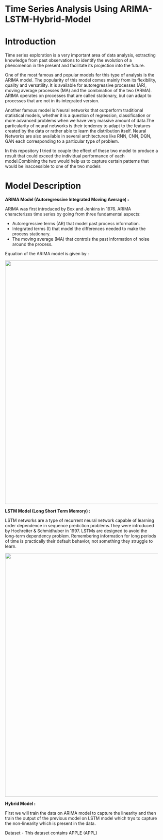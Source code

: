 # Time Series Analysis Using ARIMA-LSTM-Hybrid-Model

# Introduction

Time series exploration is a very important area of data analysis, extracting knowledge from past observations to identify the evolution of a phenomenon in the present and facilitate its projection into the future.

One of the most famous and popular models for this type of analysis is the ARIMA model. The popularity of this model comes mainly from its flexibility, quality and versatility. It is available for autoregressive processes (AR), moving average processes (MA) and the combination of the two (ARMA). ARIMA operates on processes that are called stationary, but can adapt to processes that are not in its integrated version.

Another famous model is Neural networks that outperform traditional statistical models, whether it is a question of regression, classification or more advanced problems when we have very massive amount of data.The particularity of neural networks is their tendency to adapt to the features created by the data or rather able to learn the distribution itself. Neural Networks are also available in several architectures like RNN, CNN, DQN, GAN each corresponding to a particular type of problem.

In this repository I tried to couple the effect of these two model to produce a result that could exceed the individual performance of each model.Combining the two would help us to capture certain patterns that would be inaccessible to one of the two models 

# Model Description

**ARIMA Model (Autoregressive Integrated Moving Average) :**

  ARIMA was first introduced by Box and Jenkins in 1976. ARIMA characterizes time series by going from three fundamental aspects:
  - Autoregressive terms (AR) that model past process information.
  - Integrated terms (I) that model the differences needed to make the process stationary.
  - The moving average (MA) that controls the past information of noise around the process.
  
  Equation of the ARIMA model is given by :
  
  <img width="800" src="https://docs.oracle.com/cd/E57185_01/CBREG/images/graphics/arima3.gif">

**LSTM Model (Long Short Term Memory) :**

  LSTM networks are a type of recurrent neural network capable of learning order dependence in sequence prediction problems.They were introduced by Hochreiter & Schmidhuber in     1997. LSTMs are designed to avoid the long-term dependency problem. Remembering information for long periods of time is practically their default behavior, not something they   struggle to learn.
  
  <img width="800" src="https://colah.github.io/posts/2015-08-Understanding-LSTMs/img/LSTM3-chain.png">
  
**Hybrid Model :**

  First we will train the data on ARIMA model to capture the linearity and then train the output of the previous model on LSTM model which trys to capture the non-linearity       which is present in the data.
  
Dataset - This dataset contains APPLE (APPL)
